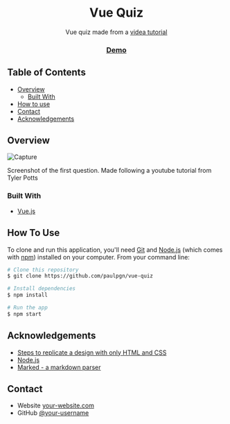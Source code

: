 <!-- Please update value in the {}  -->

<h1 align="center">Vue Quiz</h1>

<div align="center">
   Vue quiz made from a <a href="https://www.youtube.com/watch?v=6cXWWOxrZiw">videa tutorial </a>
</div>

<div align="center">
  <h3>
    <a href="https://deft-taffy-d40aa0.netlify.app/">
      Demo
    </a>

  </h3>
</div>

<!-- TABLE OF CONTENTS -->

## Table of Contents

- [Overview](#overview)
  - [Built With](#built-with)
- [How to use](#how-to-use)
- [Contact](#contact)
- [Acknowledgements](#acknowledgements)

<!-- OVERVIEW -->

## Overview

![Capture](https://user-images.githubusercontent.com/105318234/168264633-083d784c-e61b-4eed-9df3-3f92b27a8cb2.JPG)

Screenshot of the first question.
Made following a youtube tutorial from Tyler Potts

### Built With

<!-- This section should list any major frameworks that you built your project using. Here are a few examples.-->

- [Vue.js](https://vuejs.org/)


## How To Use

<!-- This is an example, please update according to your application -->

To clone and run this application, you'll need [Git](https://git-scm.com) and [Node.js](https://nodejs.org/en/download/) (which comes with [npm](http://npmjs.com)) installed on your computer. From your command line:

```bash
# Clone this repository
$ git clone https://github.com/paulpgn/vue-quiz

# Install dependencies
$ npm install

# Run the app
$ npm start
```

## Acknowledgements

<!-- This section should list any articles or add-ons/plugins that helps you to complete the project. This is optional but it will help you in the future. For exmpale -->

- [Steps to replicate a design with only HTML and CSS](https://devchallenges-blogs.web.app/how-to-replicate-design/)
- [Node.js](https://nodejs.org/)
- [Marked - a markdown parser](https://github.com/chjj/marked)

## Contact

- Website [your-website.com](https://paulpgn.com)
- GitHub [@your-username](https://github.com/paulpgn)

